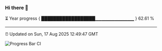 ### Hi there 👋

⏳ Year progress { ██████████████████▁▁▁▁▁▁▁▁▁▁▁▁ } 62.61 %

---

⏰ Updated on Sun, 17 Aug 2025 12:49:47 GMT

![Progress Bar CI](https://github.com/ZhaoGui/ZhaoGui/workflows/Progress%20Bar%20CI/badge.svg)
